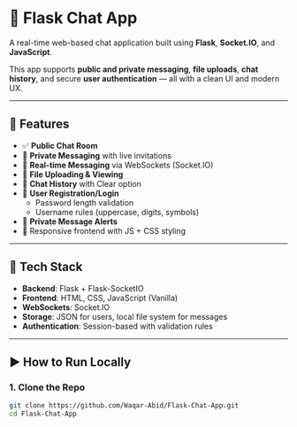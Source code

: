 # 🧠 Flask Chat App

A real-time web-based chat application built using **Flask**, **Socket.IO**, and **JavaScript**.

This app supports **public and private messaging**, **file uploads**, **chat history**, and secure **user authentication** — all with a clean UI and modern UX.

---

## 🚀 Features

- ✅ **Public Chat Room**
- 🔐 **Private Messaging** with live invitations
- 💬 **Real-time Messaging** via WebSockets (Socket.IO)
- 📁 **File Uploading & Viewing**
- 📜 **Chat History** with Clear option
- 👤 **User Registration/Login**
  - Password length validation
  - Username rules (uppercase, digits, symbols)
- 🔔 **Private Message Alerts**
- 🎨 Responsive frontend with JS + CSS styling

---

## 📂 Tech Stack

- **Backend**: Flask + Flask-SocketIO
- **Frontend**: HTML, CSS, JavaScript (Vanilla)
- **WebSockets**: Socket.IO
- **Storage**: JSON for users, local file system for messages
- **Authentication**: Session-based with validation rules

---

## ▶️ How to Run Locally

### 1. Clone the Repo
```bash
git clone https://github.com/Waqar-Abid/Flask-Chat-App.git
cd Flask-Chat-App
